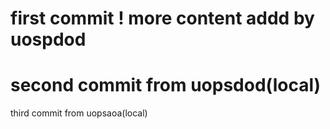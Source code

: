 # first commit ! more content addd by uospdod
# second commit from uopsdod(local)
third commit from uopsaoa(local)
